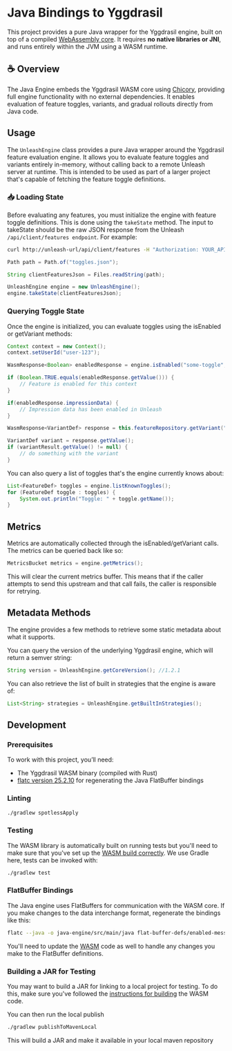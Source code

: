 # Java Bindings to Yggdrasil

This project provides a pure Java wrapper for the Yggdrasil engine, built on top of a compiled [WebAssembly core](../pure-wasm). It requires **no native libraries or JNI**, and runs entirely within the JVM using a WASM runtime.

## ☕ Overview

The Java Engine embeds the Yggdrasil WASM core using [Chicory](https://github.com/dylibso/chicory), providing full engine functionality with no external dependencies. It enables evaluation of feature toggles, variants, and gradual rollouts directly from Java code.

## Usage

The `UnleashEngine` class provides a pure Java wrapper around the Yggdrasil feature evaluation engine. It allows you to evaluate feature toggles and variants entirely in-memory, without calling back to a remote Unleash server at runtime. This is intended to be used as part of a larger project that's capable of fetching the feature toggle definitions.

### 📥 Loading State

Before evaluating any features, you must initialize the engine with feature toggle definitions. This is done using the `takeState` method. The input to takeState should be the raw JSON response from the Unleash `/api/client/features endpoint`. For example:

``` bash
curl http://unleash-url/api/client/features -H "Authorization: YOUR_API_TOKEN" > toggles.json
```

``` java
Path path = Path.of("toggles.json");

String clientFeaturesJson = Files.readString(path);

UnleashEngine engine = new UnleashEngine();
engine.takeState(clientFeaturesJson);

```

### Querying Toggle State

Once the engine is initialized, you can evaluate toggles using the isEnabled or getVariant methods:

``` java
Context context = new Context();
context.setUserId("user-123");

WasmResponse<Boolean> enabledResponse = engine.isEnabled("some-toggle", context);

if (Boolean.TRUE.equals(enabledResponse.getValue())) {
    // Feature is enabled for this context
}

if(enabledResponse.impressionData) {
    // Impression data has been enabled in Unleash
}

WasmResponse<VariantDef> response = this.featureRepository.getVariant("some-toggle-with-variants", context);

VariantDef variant = response.getValue();
if (variantResult.getValue() != null) {
    // do something with the variant
}
```

You can also query a list of toggles that's the engine currently knows about:

``` java
List<FeatureDef> toggles = engine.listKnownToggles();
for (FeatureDef toggle : toggles) {
    System.out.println("Toggle: " + toggle.getName());
}
```

## Metrics

Metrics are automatically collected through the isEnabled/getVariant calls. The metrics can be queried back like so:

``` java
MetricsBucket metrics = engine.getMetrics();
```

This will clear the current metrics buffer. This means that if the caller attempts to send this upstream and that call fails, the caller is responsible for retrying.


## Metadata Methods

The engine provides a few methods to retrieve some static metadata about what it supports.

You can query the version of the underlying Yggdrasil engine, which will return a semver string:

``` java
String version = UnleashEngine.getCoreVersion(); //1.2.1
```

You can also retrieve the list of built in strategies that the engine is aware of:

``` java
List<String> strategies = UnleashEngine.getBuiltInStrategies();
```


## Development

### Prerequisites

To work with this project, you’ll need:

- The Yggdrasil WASM binary (compiled with Rust)
- [flatc version 25.2.10](https://github.com/google/flatbuffers/releases/tag/v25.2.10) for regenerating the Java FlatBuffer bindings

### Linting

```bash
./gradlew spotlessApply
```

### Testing

The WASM library is automatically built on running tests but you'll need to make sure that you've set up the [WASM build correctly](../pure-wasm/README.md). We use Gradle here, tests can be invoked with:

``` bash
./gradlew test
```

### FlatBuffer Bindings

The Java engine uses FlatBuffers for communication with the WASM core. If you make changes to the data interchange format, regenerate the bindings like this:

``` bash
flatc --java -o java-engine/src/main/java flat-buffer-defs/enabled-message.fbs

```

You'll need to update the [WASM](../pure-wasm/) code as well to handle any changes you make to the FlatBuffer definitions.

### Building a JAR for Testing

You may want to build a JAR for linking to a local project for testing. To do this, make sure you've followed the [instructions for building](../pure-wasm/README.md) the WASM code.

You can then run the local publish

``` bash
./gradlew publishToMavenLocal
```

This will build a JAR and make it available in your local maven repository

